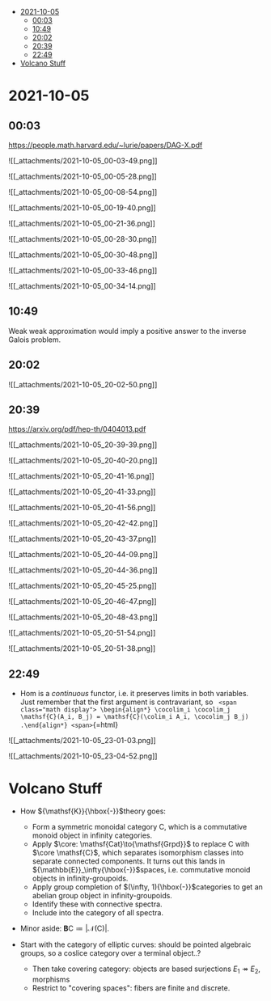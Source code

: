 -   [2021-10-05](#section)
    -   [00:03](#section-1)
    -   [10:49](#section-2)
    -   [20:02](#section-3)
    -   [20:39](#section-4)
    -   [22:49](#section-5)
-   [Volcano Stuff](#volcano-stuff)














# 2021-10-05

## 00:03

<https://people.math.harvard.edu/~lurie/papers/DAG-X.pdf>

![[_attachments/2021-10-05_00-03-49.png]]

![[_attachments/2021-10-05_00-05-28.png]]

![[_attachments/2021-10-05_00-08-54.png]]

![[_attachments/2021-10-05_00-19-40.png]]

![[_attachments/2021-10-05_00-21-36.png]]

![[_attachments/2021-10-05_00-28-30.png]]

![[_attachments/2021-10-05_00-30-48.png]]

![[_attachments/2021-10-05_00-33-46.png]]

![[_attachments/2021-10-05_00-34-14.png]]

## 10:49

Weak weak approximation would imply a positive answer to the inverse Galois problem.

## 20:02

![[_attachments/2021-10-05_20-02-50.png]]

## 20:39

<https://arxiv.org/pdf/hep-th/0404013.pdf>

![[_attachments/2021-10-05_20-39-39.png]]

![[_attachments/2021-10-05_20-40-20.png]]

![[_attachments/2021-10-05_20-41-16.png]]

![[_attachments/2021-10-05_20-41-33.png]]

![[_attachments/2021-10-05_20-41-56.png]]

![[_attachments/2021-10-05_20-42-42.png]]

![[_attachments/2021-10-05_20-43-37.png]]

![[_attachments/2021-10-05_20-44-09.png]]

![[_attachments/2021-10-05_20-44-36.png]]

![[_attachments/2021-10-05_20-45-25.png]]

![[_attachments/2021-10-05_20-46-47.png]]

![[_attachments/2021-10-05_20-48-43.png]]

![[_attachments/2021-10-05_20-51-54.png]]

![[_attachments/2021-10-05_20-51-38.png]]

## 22:49

-   Hom is a *continuous* functor, i.e. it preserves limits in both variables. Just remember that the first argument is contravariant, so `
    <span class="math display">
    \begin{align*}
    \cocolim_i \cocolim_j \mathsf{C}(A_i, B_j) = \mathsf{C}(\colim_i A_i, \cocolim_j B_j)
    .\end{align*}
    <span>`{=html}

![[_attachments/2021-10-05_23-01-03.png]]

![[_attachments/2021-10-05_23-04-52.png]]

# Volcano Stuff

-   How ${\mathsf{K}}{\hbox{-}}$theory goes:

    -   Form a symmetric monoidal category $\mathsf{C}$, which is a commutative monoid object in infinity categories.
    -   Apply $\core: \mathsf{Cat}\to{\mathsf{Grpd}}$ to replace $\mathsf{C}$ with $\core \mathsf{C}$, which separates isomorphism classes into separate connected components. It turns out this lands in ${\mathbb{E}}_\infty{\hbox{-}}$spaces, i.e. commutative monoid objects in infinity-groupoids.
    -   Apply group completion of $(\infty, 1){\hbox{-}}$categories to get an abelian group object in infinity-groupoids.
    -   Identify these with connective spectra.
    -   Include into the category of all spectra.

-   Minor aside: ${\mathbf{B}}\mathsf{C} \coloneqq{ {\left\lvert {{ \mathcal{N}({\mathsf{C}}) }} \right\rvert} }$.

-   Start with the category of elliptic curves: should be pointed algebraic groups, so a coslice category over a terminal object..?

    -   Then take covering category: objects are based surjections $E_1 \twoheadrightarrow E_2$, morphisms
    -   Restrict to "covering spaces": fibers are finite and discrete.
